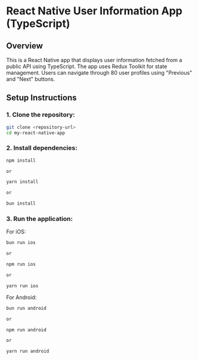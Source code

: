 # React Native User Information App (TypeScript)

## Overview

This is a React Native app that displays user information fetched from a public API using TypeScript. The app uses Redux Toolkit for state management. Users can navigate through 80 user profiles using "Previous" and "Next" buttons.

## Setup Instructions

### 1. **Clone the repository:**

   ```bash
   git clone <repository-url>
   cd my-react-native-app
   ```

### 2. **Install dependencies:**

```bash
npm install

or

yarn install

or 

bun install 
```

### 3. **Run the application:**

For iOS:

```bash
bun run ios

or 

npm run ios

or 

yarn run ios
```
For Android:

```bash
bun run android 

or 

npm run android

or 

yarn run android
```